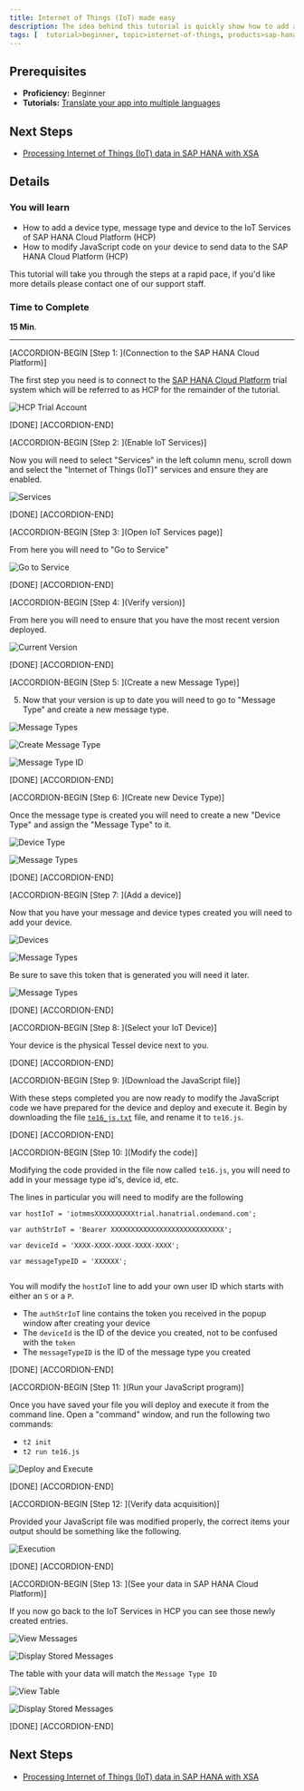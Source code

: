 ```yaml
---
title: Internet of Things (IoT) made easy
description: The idea behind this tutorial is quickly show how to add a device and capture sensor data in the clous.
tags: [  tutorial>beginner, topic>internet-of-things, products>sap-hana-cloud-platform ]
---
```


## Prerequisites  
 - **Proficiency:** Beginner 
 - **Tutorials:** [Translate your app into multiple languages](http://go.sap.com/developer/tutorials/teched-2016-7.html)

## Next Steps
 - [Processing Internet of Things (IoT) data in SAP HANA with XSA](http://go.sap.com/developer/tutorials/teched-2016-10.html)

## Details
### You will learn  
- How to add a device type, message type and device to the IoT Services of SAP HANA Cloud Platform (HCP)
- How to modify JavaScript code on your device to send data to the SAP HANA Cloud Platform (HCP)

This tutorial will take you through the steps at a rapid pace, if you'd like more details please contact one of our support staff.

### Time to Complete
**15 Min**.

---

[ACCORDION-BEGIN [Step 1: ](Connection to the SAP HANA Cloud Platform)]

The first step you need is to connect to the [SAP HANA Cloud Platform](https://account.hanatrial.ondemand.com/) trial system which will be referred to as HCP for the remainder of the tutorial. 

![HCP Trial Account](1.png)

[DONE]
[ACCORDION-END]

[ACCORDION-BEGIN [Step 2: ](Enable IoT Services)]

Now you will need to select "Services" in the left column menu, scroll down and select the "Internet of Things (IoT)" services and ensure they are enabled.

![Services](2.png)

[DONE]
[ACCORDION-END]

[ACCORDION-BEGIN [Step 3: ](Open IoT Services page)]

From here you will need to "Go to Service"

![Go to Service](3.png)

[DONE]
[ACCORDION-END]

[ACCORDION-BEGIN [Step 4: ](Verify version)]

From here you will need to ensure that you have the most recent version deployed.

![Current Version](4.png)

[DONE]
[ACCORDION-END]

[ACCORDION-BEGIN [Step 5: ](Create a new Message Type)]

5. Now that your version is up to date you will need to go to "Message Type" and create a new message type.

![Message Types](5.png)

![Create Message Type](8.png)

![Message Type ID](9.png)

[DONE]
[ACCORDION-END]

[ACCORDION-BEGIN [Step 6: ](Create new Device Type)]

Once the message type is created you will need to create a new "Device Type" and assign the "Message Type" to it.

![Device Type](6.png)

![Message Types](10.png)

[DONE]
[ACCORDION-END]

[ACCORDION-BEGIN [Step 7: ](Add a device)]

Now that you have your message and device types created you will need to add your device.

![Devices](7.png)

![Message Types](11.png)

Be sure to save this token that is generated you will need it later.

![Message Types](12.png)

[DONE]
[ACCORDION-END]

[ACCORDION-BEGIN [Step 8: ](Select your IoT Device)]

Your device is the physical Tessel device next to you.

[DONE]
[ACCORDION-END]

[ACCORDION-BEGIN [Step 9: ](Download the JavaScript file)]

With these steps completed you are now ready to modify the JavaScript code we have prepared for the device and deploy and execute it. Begin by downloading the file [`te16_js.txt`](te16_js.txt) file, and rename it to `te16.js`.


[DONE]
[ACCORDION-END]

[ACCORDION-BEGIN [Step 10: ](Modify the code)]

Modifying the code provided in the file now called `te16.js`, you will need to add in your message type id's, device id, etc.

The lines in particular you will need to modify are the following

```
var hostIoT = 'iotmmsXXXXXXXXXXtrial.hanatrial.ondemand.com';
  
var authStrIoT = 'Bearer XXXXXXXXXXXXXXXXXXXXXXXXXXXX';
	
var deviceId = 'XXXX-XXXX-XXXX-XXXX-XXXX';
	
var messageTypeID = 'XXXXXX';
	
```

You will modify the `hostIoT` line to add your own user ID which starts with either an `S` or a `P`. 

 - The `authStrIoT` line contains the token you received in the popup window after creating your device
 - The `deviceId` is the ID of the device you created, not to be confused with the `token`
 - The `messageTypeID` is the ID of the message type you created

[DONE]
[ACCORDION-END]

[ACCORDION-BEGIN [Step 11: ](Run your JavaScript program)]

Once you have saved your file you will deploy and execute it from the command line. Open a "command" window, and run the following two commands:

- `t2 init` 
- `t2 run te16.js`

![Deploy and Execute](13.png) 

[DONE]
[ACCORDION-END]

[ACCORDION-BEGIN [Step 12: ](Verify data acquisition)]

Provided your JavaScript file was modified properly, the correct items your output should be something like the following.

![Execution](14.png)

[DONE]
[ACCORDION-END]

[ACCORDION-BEGIN [Step 13: ](See your data in SAP HANA Cloud Platform)]
  
If you now go back to the IoT Services in HCP you can see those newly created entries.

![View Messages](15.png)   

![Display Stored Messages](16.png)

The table with your data will match the `Message Type ID` 

![View Table](17.png)   

![Display Stored Messages](18.png)

[DONE]
[ACCORDION-END]


## Next Steps
 - [Processing Internet of Things (IoT) data in SAP HANA with XSA](http://go.sap.com/developer/tutorials/teched-2016-10.html)
